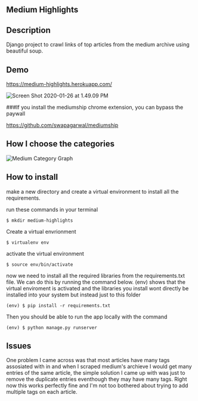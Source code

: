 ## Medium Highlights

## Description

Django project to crawl links of top articles from the medium archive using beautiful soup.

## Demo

https://medium-highlights.herokuapp.com/

![Screen Shot 2020-01-26 at 1.49.09 PM]()

###If you install the mediumship chrome extension, you can bypass the paywall

https://github.com/swapagarwal/mediumship



## How I choose the categories

![Medium Category Graph](https://i.imgur.com/7RIzLvV.png)


## How to install

make a new directory and create a virtual environment to install all the requirements.

run these commands in your terminal

```
$ mkdir medium-highlights
```

Create a virtual envrionment

```
$ virtualenv env
```

activate the virtual environment

```
$ source env/bin/activate
```

now we need to install all the required libraries from the requirements.txt file. We can do this by running the command below. (env) shows that the virtual enviroment is activated and the libraries you install wont directly be installed into your system but instead just to this folder

```
(env) $ pip install -r requirements.txt
```

Then you should be able to run the app locally with the command

```
(env) $ python manage.py runserver
```

## Issues

One problem I came across was that most articles have many tags assosiated with in and when I scraped medium's archieve I would get many entries of the same article, the simple solution I came up with was just to remove the duplicate entries eventhough they may have many tags. Right now this works perfectly fine and I'm not too bothered about trying to add multiple tags on each article.

